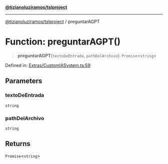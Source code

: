 [**@tizianoluziramos/tslproject**](../README.md)

***

[@tizianoluziramos/tslproject](../globals.md) / preguntarAGPT

# Function: preguntarAGPT()

> **preguntarAGPT**(`textoDeEntrada`, `pathDelArchivo`): `Promise`\<`string`\>

Defined in: [Extras/CustomIASystem.ts:59](https://github.com/tizianoluziramos/TypeScript-Lenguage-Proyect/blob/1a68252d6a31602ecc3346fe4bed87bd01ab43ff/src/Extras/CustomIASystem.ts#L59)

## Parameters

### textoDeEntrada

`string`

### pathDelArchivo

`string`

## Returns

`Promise`\<`string`\>
